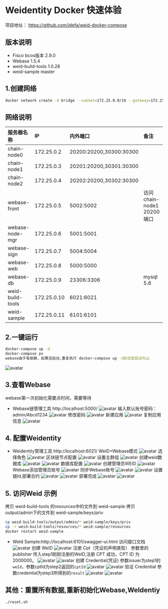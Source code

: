 
# Weidentity Docker 快速体验

项目地址： https://github.com/idefa/weid-docker-compose

版本说明
--------
* Fisco bcos版本 2.9.0
* Webase  1.5.4
* weid-build-tools  1.0.28
* weid-sample master

## 1.创建网络
```bash
docker network create -d bridge --subnet=172.25.0.0/16 --gateway=172.25.0.1 web_network
```
网络说明
--------
| 服务器名称 | IP | 内外端口 | 备注 |
| :---- | :---- | :---- | :---- |
| chain-node0 | 172.25.0.2 | 20200:20200,30300:30300 |  |
| chain-node1 | 172.25.0.3 | 20201:20200,30301:30300 |  |
| chain-node2 | 172.25.0.4 | 20202:20200,30302:30300 |  |
| webase-front | 172.25.0.5 | 5002:5002 | 访问chain-node1 20200端口 |
| webase-node-mgr | 172.25.0.6 | 5001:5001 |  |
| webase-sign| 172.25.0.7 | 5004:5004 |  |
| webase-web| 172.25.0.8 | 5000:5000 |  |
| webase-db| 172.25.0.9 | 23306:3306 | mysql 5.6 |
| weid-build-tools | 172.25.0.10 | 6021:6021 |  |
| weid-sample | 172.25.0.11 | 6101:6101 |  |

## 2.一键运行

```bash
docker-compose up -d
docker-compose ps
webase由于有依赖，如果没启动,重复执行 docker-compose up -d到全部启动为止
```
![avatar](https://github.com/idefa/weid-docker-compose/blob/main/img/0.png)



## 3.查看Webase
webase第一次初始化需要点时间，需要等待
* Webase链管理工具 http://localhost:5000/
![avatar](https://github.com/idefa/weid-docker-compose/blob/main/img/1.png)
输入默认账号密码：admin/Abcd1234
![avatar](https://github.com/idefa/weid-docker-compose/blob/main/img/2.png)
修改密码
![avatar](https://github.com/idefa/weid-docker-compose/blob/main/img/3.png)
新建应用
![avatar](https://github.com/idefa/weid-docker-compose/blob/main/img/4.png)
复制应用信息
![avatar](https://github.com/idefa/weid-docker-compose/blob/main/img/5.png)
## 4. 配置Weidentity
* Weidentity管理工具 http://localhost:6021/
WeID+Webase模式
![avatar](https://github.com/idefa/weid-docker-compose/blob/main/img/6.png)
选择角色
![avatar](https://github.com/idefa/weid-docker-compose/blob/main/img/7.png)
区块链节点配置
![avatar](https://github.com/idefa/weid-docker-compose/blob/main/img/8.png)
设置主群组
![avatar](https://github.com/idefa/weid-docker-compose/blob/main/img/9.png)
创建weid数据库
![avatar](https://github.com/idefa/weid-docker-compose/blob/main/img/10.png)
![avatar](https://github.com/idefa/weid-docker-compose/blob/main/img/11.png)
数据库配置
![avatar](https://github.com/idefa/weid-docker-compose/blob/main/img/12.png)
创建管理员WEID
![avatar](https://github.com/idefa/weid-docker-compose/blob/main/img/13.png)
Webase添加管理员账号
![avatar](https://github.com/idefa/weid-docker-compose/blob/main/img/14.png)
同步Webase账号
![avatar](https://github.com/idefa/weid-docker-compose/blob/main/img/15.png)
![avatar](https://github.com/idefa/weid-docker-compose/blob/main/img/16.png)
设置链Id,部署合约
![avatar](https://github.com/idefa/weid-docker-compose/blob/main/img/17.png)
![avatar](https://github.com/idefa/weid-docker-compose/blob/main/img/18.png)
部署完成
![avatar](https://github.com/idefa/weid-docker-compose/blob/main/img/19.png)
![avatar](https://github.com/idefa/weid-docker-compose/blob/main/img/20.png)

## 5. 访问Weid 示例
拷贝 weid-build-tools 的resources中的文件到 weid-sample
拷贝 output/admin下的文件到 weid-sample/keys/priv
```bash
cp weid-build-tools/output/admin/* weid-sample/keys/priv 
cp -r weid-build-tools/resources/* weid-sample/resources
docker restart weid-sample
```
* WeId Sample:http://localhost:6101/swagger-ui.html
访问接口文档
![avatar](https://github.com/idefa/weid-docker-compose/blob/main/img/21.png)
创建 WeID
![avatar](https://github.com/idefa/weid-docker-compose/blob/main/img/22.png)
注册 Cpt（凭证的声明类型） 参数里的 publisher 传入step1刚刚注册的WeID,注册 CPT 成功，CPT ID 为 2000000。
![avatar](https://github.com/idefa/weid-docker-compose/blob/main/img/23.png)
![avatar](https://github.com/idefa/weid-docker-compose/blob/main/img/24.png)
创建 Credential(凭证) 参数issuer为step1的``weId``，参数cptId为step2返回的``cptId``
![avatar](https://github.com/idefa/weid-docker-compose/blob/main/img/25.png)
![avatar](https://github.com/idefa/weid-docker-compose/blob/main/img/26.png)
验证 Credential    参数credential为step3所得到的``result``
![avatar](https://github.com/idefa/weid-docker-compose/blob/main/img/27.png)
![avatar](https://github.com/idefa/weid-docker-compose/blob/main/img/28.png)

## 其他：重置所有数据,重新初始化Webase,WeIdentiy
```bash
./reset.sh
```
